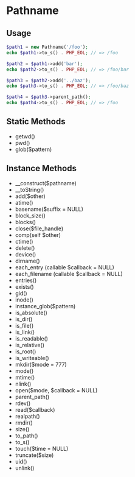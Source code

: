 # Pathname

## Usage

```php
$path1 = new Pathname('/foo');
echo $path1->to_s() . PHP_EOL; // => /foo

$path2 = $path1->add('bar');
echo $path2->to_s() . PHP_EOL; // => /foo/bar

$path3 = $path2->add('../baz');
echo $path3->to_s() . PHP_EOL; // => /foo/baz

$path4 = $path3->parent_path();
echo $path4->to_s() . PHP_EOL; // => /foo
```

## Static Methods

- getwd()
- pwd()
- glob($pattern)

## Instance Methods

- __construct($pathname)
- __toString()
- add($other)
- atime()
- basename($suffix = NULL)
- block_size()
- blocks()
- close($file_handle)
- comp(self $other)
- ctime()
- delete()
- device()
- dirname()
- each_entry (callable $callback = NULL)
- each_filename (callable $callback = NULL)
- entries()
- exists()
- gid()
- inode()
- instance_glob($pattern)
- is_absolute()
- is_dir()
- is_file()
- is_link()
- is_readable()
- is_relative()
- is_root()
- is_writeable()
- mkdir($mode = 777)
- mode()
- mtime()
- nlink()
- open($mode, $callback = NULL)
- parent_path()
- rdev()
- read($callback)
- realpath()
- rmdir()
- size()
- to_path()
- to_s()
- touch($time = NULL)
- truncate($size)
- uid()
- unlink()
